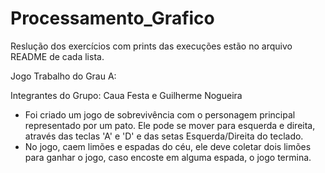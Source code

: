 # Processamento_Grafico

Reslução dos exercícios com prints das execuções estão no arquivo README de cada lista.

Jogo Trabalho do Grau A:

Integrantes do Grupo:  Caua Festa e Guilherme Nogueira

- Foi criado um jogo de sobrevivência com o personagem principal representado por um pato. Ele pode se mover para esquerda e direita, através das teclas 'A' e 'D' e das setas Esquerda/Direita do teclado.
- No jogo, caem limões e espadas do céu, ele deve coletar dois limões para ganhar o jogo, caso encoste em alguma espada, o jogo termina. 
